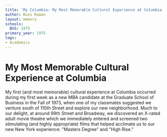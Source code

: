 ```yaml
---
title: 'My Columbia: My Most Memorable Cultural Experience at Columbia'
author: Russ Raman
layout: memory
schools:
  BUS: 1975
primary_year: 1975
tags:
- Academics
---
```

# My Most Memorable Cultural Experience at Columbia

My first (and most memorable) cultural experience at Columbia occurred during my first week as a new MBA candidate at the Graduate School of Business in the Fall of 1973, when one of my classmates suggested we venture south of 110th Street and explore our new neighborhood.  Much to our delight, at around 99th Street and Broadway, we discovered an X-rated adult movie theatre which we immediately entered and screened two stimulating (and highly appropriate) films that helped acclimate us to our new New York experience:  "Masters Degree" and "High Rise."
